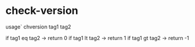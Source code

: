 # check-version

usage` chversion tag1 tag2

if tag1 eq tag2 -> return  0
if tag1 lt tag2 -> return  1
if tag1 gt tag2 -> return -1